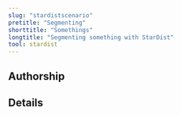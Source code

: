```yaml
---
slug: "stardistscenario"
pretitle: "Segmenting"
shorttitle: "Somethings"
longtitle: "Segmenting something with StarDist"
tool: stardist
---
```


## Authorship

## Details